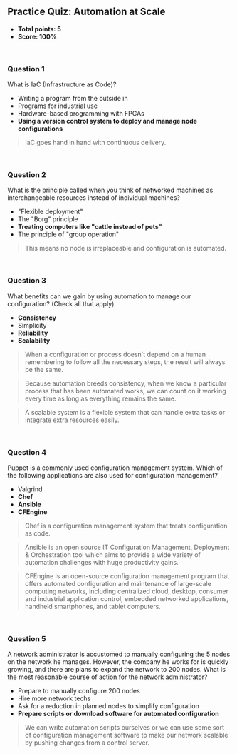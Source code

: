 ## Practice Quiz: Automation at Scale
* **Total points: 5**
* **Score: 100%**

<br>

### Question 1

What is IaC (Infrastructure as Code)?

* Writing a program from the outside in
* Programs for industrial use
* Hardware-based programming with FPGAs
* **Using a version control system to deploy and manage node configurations**

> IaC goes hand in hand with continuous delivery.

<br>

### Question 2

What is the principle called when you think of networked machines as interchangeable resources instead of individual machines?

* "Flexible deployment"
* The "Borg" principle
* **Treating computers like "cattle instead of pets"**
* The principle of "group operation"

> This means no node is irreplaceable and configuration is automated.

<br>

### Question 3

What benefits can we gain by using automation to manage our configuration? (Check all that apply)

* **Consistency**
* Simplicity
* **Reliability**
* **Scalability**

> When a configuration or process doesn't depend on a human remembering to follow all the necessary steps, the result will always be the same.

> Because automation breeds consistency, when we know a particular process that has been automated works, we can count on it working every time as long as everything remains the same.

> A scalable system is a flexible system that can handle extra tasks or integrate extra resources easily.

<br>

### Question 4

Puppet is a commonly used configuration management system. Which of the following applications are also used for configuration management?

* Valgrind
* **Chef**
* **Ansible**
* **CFEngine**

> Chef is a configuration management system that treats configuration as code.

> Ansible is an open source IT Configuration Management, Deployment & Orchestration tool which aims to provide a wide variety of automation challenges with huge productivity gains.

> CFEngine is an open-source configuration management program that offers automated configuration and maintenance of large-scale computing networks, including centralized cloud, desktop, consumer and industrial application control, embedded networked applications, handheld smartphones, and tablet computers.

<br>

### Question 5

A network administrator is accustomed to manually configuring the 5 nodes on the network he manages. However, the company he works for is quickly growing, and there are plans to expand the network to 200 nodes. What is the most reasonable course of action for the network administrator?

* Prepare to manually configure 200 nodes
* Hire more network techs
* Ask for a reduction in planned nodes to simplify configuration
* **Prepare scripts or download software for automated configuration**

> We can write automation scripts ourselves or we can use some sort of configuration management software to make our network scalable by pushing changes from a control server.